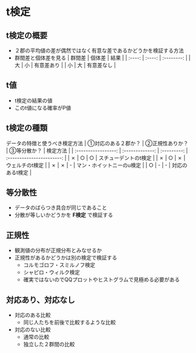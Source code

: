 # t検定

## t検定の概要
* ２郡の平均値の差が偶然ではなく有意な差であるかどうかを検証する方法
* 群間差と個体差を見る
  | 群間差 | 個体差 |    結果    |
  | :----: | :----: | :--------: |
  |   大   |   小   | 有意差あり |
  |   小   |   大   | 有意差なし |

## t値
* t検定の結果の値
* このt値になる確率がP値

## t検定の種類
データの特徴と使うべき検定方法
| ①対応のある２郡か？ | ②正規性ありか？ | ③等分散か？ |         検定方法          |
| :-----------------: | :-------------: | :---------: | :-----------------------: |
|          ✗          |        ○        |      ○      |   スチューデントのt検定   |
|          ✗          |        ○        |      ✗      |      ウェルチのt検定      |
|          ✗          |        ✗        |      -      | マン・ホイットニーのu検定 |
|          ○          |        -        |      -      |      対応のあるt検定      |

## 等分散性
* データのばらつき具合が同じであること
* 分散が等しいかどうかを __F検定__ で検証する

## 正規性
* 観測値の分布が正規分布とみなせるか
* 正規性があるかどうかは別の検定で検証する
  * コルモゴロフ・スミルノフ検定
  * シャピロ・ウィルク検定
  * 確実ではないのでQQプロットやヒストグラムで見極める必要がある

## 対応あり、対応なし
* 対応のある比較
  * 同じ人たちを前後で比較するような比較
* 対応のない比較
  * 通常の比較
  * 独立した２群間の比較
